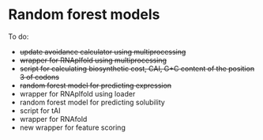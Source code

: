 # Random forest models

To do:
 - ~~update avoidance calculator using multiprocessing~~
 - ~~wrapper for RNAplfold using multiprocessing~~
 - ~~script for calculating biosynthetic cost, CAI, G+C content of the position 3 of codons~~
 - ~~random forest model for predicting expression~~
 - wrapper for RNAplfold using loader
 - random forest model for predicting solubility
 - script for tAI
 - wrapper for RNAfold
 - new wrapper for feature scoring
